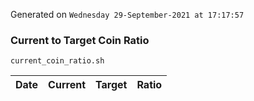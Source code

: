 Generated on `Wednesday 29-September-2021 at 17:17:57`

### Current to Target Coin Ratio
`current_coin_ratio.sh`

Date|Current|Target|Ratio
---|---|---|---
